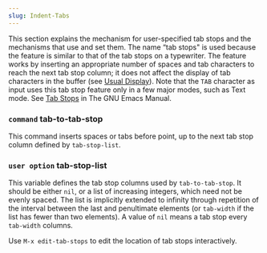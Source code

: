 ```yaml
---
slug: Indent-Tabs
---
```


This section explains the mechanism for user-specified tab stops and the mechanisms that use and set them. The name “tab stops" is used because the feature is similar to that of the tab stops on a typewriter. The feature works by inserting an appropriate number of spaces and tab characters to reach the next tab stop column; it does not affect the display of tab characters in the buffer (see [Usual Display](/docs/elisp/Usual-Display)). Note that the `TAB` character as input uses this tab stop feature only in a few major modes, such as Text mode. See [Tab Stops](https://www.gnu.org/software/emacs/manual/html_mono/emacs.html#Tab-Stops) in The GNU Emacs Manual.

### <span className="tag command">`command`</span> **tab-to-tab-stop**

This command inserts spaces or tabs before point, up to the next tab stop column defined by `tab-stop-list`.

### <span className="tag useroption">`user option`</span> **tab-stop-list**

This variable defines the tab stop columns used by `tab-to-tab-stop`. It should be either `nil`, or a list of increasing integers, which need not be evenly spaced. The list is implicitly extended to infinity through repetition of the interval between the last and penultimate elements (or `tab-width` if the list has fewer than two elements). A value of `nil` means a tab stop every `tab-width` columns.

Use `M-x edit-tab-stops` to edit the location of tab stops interactively.
